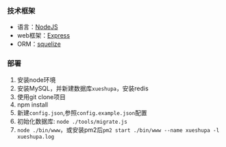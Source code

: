 ### 技术框架

* 语言：[NodeJS](http://nodejs.org/)
* web框架：[Express](http://www.expressjs.com.cn/)
* ORM：[squelize](http://docs.sequelizejs.com/en/latest/)

### 部署

1. 安装node环境
2. 安装MySQL，并新建数据库`xueshupa`，安装redis
3. 使用git clone项目
4. npm install
5. 新建`config.json`,参照`config.example.json`配置
6. 初始化数据库: `node ./tools/migrate.js`
7. `node ./bin/www`，或安装pm2后`pm2 start ./bin/www --name xueshupa -l xueshupa.log`

